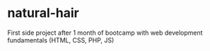 # natural-hair

First side project after 1 month of bootcamp with web development fundamentals (HTML, CSS, PHP, JS)
